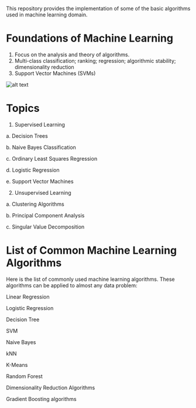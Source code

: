 This repository provides the implementation of some of the basic algorithms used in machine learning domain. 

# Foundations of Machine Learning 
1.  Focus on the analysis and theory of algorithms. 
2.  Multi-class classification; ranking; regression; algorithmic stability; dimensionality reduction
3.  Support Vector Machines (SVMs) 

![alt text](https://upload.wikimedia.org/wikipedia/commons/1/18/Bayes%27_Theorem_MMB_01.jpg)

# Topics
1.  Supervised Learning

  a.  Decision Trees
  
  b.  Naive Bayes Classification
  
  c.  Ordinary Least Squares Regression
  
  d.  Logistic Regression
  
  e.  Support Vector Machines
  
2.  Unsupervised Learning

  a.  Clustering Algorithms
  
  b.  Principal Component Analysis
  
  c.  Singular Value Decomposition
  
  
# List of Common Machine Learning Algorithms
Here is the list of commonly used machine learning algorithms. These algorithms can be applied to almost any data problem:

  Linear Regression
  
  Logistic Regression
  
  Decision Tree
  
  SVM
  
  Naive Bayes
  
  kNN
  
  K-Means
  
  Random Forest
    
  Dimensionality Reduction Algorithms
  
  Gradient Boosting algorithms
 
